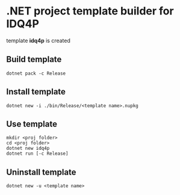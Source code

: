 # .NET project template builder for IDQ4P
template __idq4p__ is created

## Build template
```
dotnet pack -c Release
```

## Install template
```
dotnet new -i ./bin/Release/<template name>.nupkg
```

## Use template
```
mkdir <proj folder>
cd <proj folder>
dotnet new idq4p
dotnet run [-c Release]
```

## Uninstall template
```
dotnet new -u <template name>
```